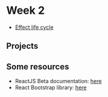 # Week 2

- [Effect life cycle](../materials/component-life-cycle.md)

## Projects

## Some resources

- ReactJS Beta documentation: [here](https://beta.reactjs.org/)
- React Bootstrap library: [here](https://react-bootstrap.netlify.app/)
